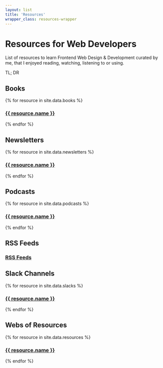 ```yaml
---
layout: list
title: 'Resources'
wrapper_class: resources-wrapper
---
```


<h1 class="main__title">Resources for Web Developers</h1>

<p class="main__text">List of resources to learn Frontend Web Design & Development curated by me, that I enjoyed reading, watching, listening to or using.</p>

<p class="main__title">TL; DR</p>

<section class="articles-list">
        <h2 id="books">Books</h2>
        {% for resource in site.data.books %}
            <article class="article">
                <a class="article__item" href="{{ resource.url }}"  target="_blank" rel="noopener noreferrer">
                    <h3 class="article__subtitle">{{ resource.name }}</h3>
                </a>
            </article>
        {% endfor %}
        <h2 id="newsletters">Newsletters</h2>
        {% for resource in site.data.newsletters %}
            <article class="article">
                <a class="article__item" href="{{ resource.url }}"  target="_blank" rel="noopener noreferrer">
                    <h3 class="article__subtitle">{{ resource.name }}</h3>
                </a>
            </article>
        {% endfor %}
        <h2 id="podcasts">Podcasts</h2>
        {% for resource in site.data.podcasts %}
            <article class="article">
                <a class="article__item" href="{{ resource.url }}"  target="_blank" rel="noopener noreferrer">
                    <h3 class="article__subtitle">{{ resource.name }}</h3>
                </a>
            </article>
        {% endfor %}
        <h2>RSS Feeds</h2>
        <article class="article">
            <a class="article__item" href="/feedly.opml">
                <h3 class="article__subtitle">RSS Feeds</h3>
            </a>
        </article>
        <h2>Slack Channels</h2>
        {% for resource in site.data.slacks %}
            <article class="article">
                <a class="article__item" href="{{ resource.url }}"  target="_blank" rel="noopener noreferrer">
                    <h3 class="article__subtitle">{{ resource.name }}</h3>
                </a>
            </article>
        {% endfor %}
        <h2>Webs of Resources</h2>
        {% for resource in site.data.resources %}
            <article class="article">
                <a class="article__item" href="{{ resource.url }}"  target="_blank" rel="noopener noreferrer">
                    <h3 class="article__subtitle">{{ resource.name }}</h3>
                </a>
            </article>
        {% endfor %}
</section>
